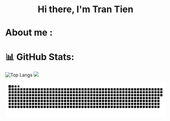 <h1 align="center">Hi there, I'm Tran Tien</h1>


# About me :

# 📊 GitHub Stats:
<!-- ![tt-papoi's github stats](https://github-readme-stats.vercel.app/api?username=tt-papoi&theme=tokyonight&show_icons=true&hide=["issues"])-->
![Top Langs](https://github-readme-stats.vercel.app/api/top-langs/?username=tt-papoi&theme=tokyonight&layout=compact)
![](https://github-readme-streak-stats.herokuapp.com/?user=tt-papoi&theme=dark&hide_border=false)

<!-- ## 🏆 GitHub Trophies
![](https://github-profile-trophy.vercel.app/?username=tt-papoi&theme=monokai&no-frame=false&no-bg=false&margin-w=4) -->

<a href=#><img src="tt-papoi.svg"></a>

<!-- <p align="center"> 
  Visitor count<br>
  <img src="https://profile-counter.glitch.me/insolitum/count.svg" />
</p> -->
